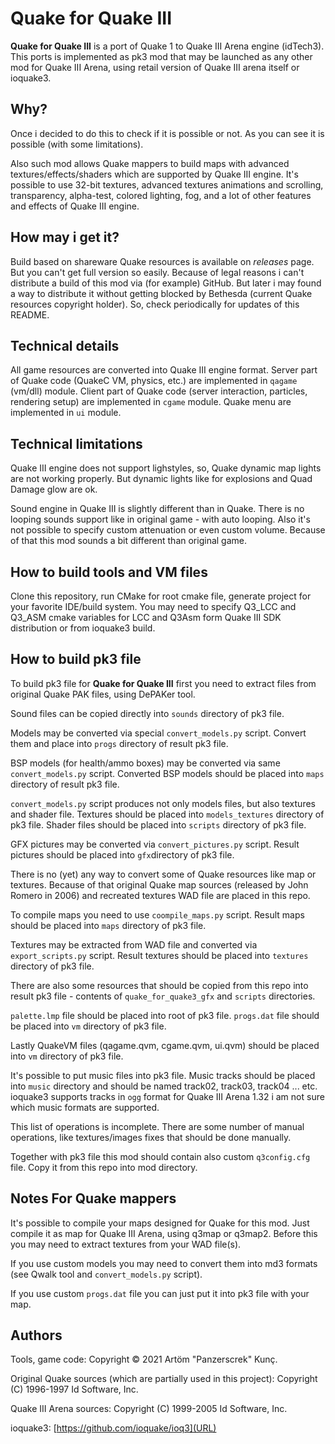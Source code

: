# Quake for Quake III

**Quake for Quake III** is a port of Quake 1 to Quake III Arena engine (idTech3).
This ports is implemented as pk3 mod that may be launched as any other mod for Quake III Arena, using retail version of Quake III arena itself or ioquake3.

## Why?

Once i decided to do this to check if it is possible or not. As you can see it is possible (with some limitations).

Also such mod allows Quake mappers to build maps with advanced textures/effects/shaders which are supported by Quake III engine.
It's possible to use 32-bit textures, advanced textures animations and scrolling, transparency, alpha-test, colored lighting, fog, and a lot of other features and effects of Quake III engine.

## How may i get it?
Build based on shareware Quake resources is available on _releases_ page.
But you can't get full version so easily. Because of legal reasons i can't distribute a build of this mod via (for example) GitHub.
But later i may found a way to distribute it without getting blocked by Bethesda (current Quake resources copyright holder).
So, check periodically for updates of this README.

## Technical details

All game resources are converted into Quake III engine format.
Server part of Quake code (QuakeC VM, physics, etc.) are implemented in `qagame` (vm/dll) module.
Client part of Quake code (server interaction, particles, rendering setup) are implemented in `cgame` module.
Quake menu are implemented in `ui` module.

## Technical limitations

Quake III engine does not support lighstyles, so, Quake dynamic map lights are not working properly.
But dynamic lights like for explosions and Quad Damage glow are ok.

Sound engine in Quake III is slightly different than in Quake. There is no looping sounds support like in original game - with auto looping.
Also it's not possible to specify custom attenuation or even custom volume. Because of that this mod sounds a bit different than original game.

## How to build tools and VM files

Clone this repository, run CMake for root cmake file, generate project for your favorite IDE/build system.
You may need to specify Q3_LCC and Q3_ASM cmake variables for LCC and Q3Asm form Quake III SDK distribution or from ioquake3 build.

## How to build pk3 file

To build pk3 file for **Quake for Quake III** first you need to extract files from original Quake PAK files, using DePAKer tool.

Sound files can be copied directly into `sounds` directory of pk3 file.

Models may be converted via special `convert_models.py` script.
Convert them and place into `progs` directory of result pk3 file.

BSP models (for health/ammo boxes) may be converted via same `convert_models.py` script.
Converted BSP models should be placed into `maps` directory of result pk3 file.

`convert_models.py` script produces not only models files, but also textures and shader file.
Textures should be placed into `models_textures` directory of pk3 file.
Shader files should be placed into `scripts` directory of pk3 file.

GFX pictures may be converted via `convert_pictures.py` script.
Result pictures should be placed into `gfx`directory of pk3 file.

There is no (yet) any way to convert some of Quake resources like map or textures.
Because of that original Quake map sources (released by John Romero in 2006) and recreated textures WAD file are placed in this repo.

To compile maps you need to use `coompile_maps.py` script.
Result maps should be placed into `maps` directory of pk3 file.

Textures may be extracted from WAD file and converted via `export_scripts.py` script.
Result textures should be placed into `textures` directory of pk3 file.

There are also some resources that should be copied from this repo into result pk3 file - contents of `quake_for_quake3_gfx` and `scripts` directories.

`palette.lmp` file should be placed into root of pk3 file.
`progs.dat` file should be placed into `vm` directory of pk3 file.

Lastly QuakeVM files (qagame.qvm, cgame.qvm, ui.qvm) should be placed into `vm` directory of pk3 file.

It's possible to put music files into pk3 file.
Music tracks should be placed into `music` directory and should be named track02, track03, track04 ... etc.
ioquake3 supports tracks in `ogg` format for Quake III Arena 1.32 i am not sure which music formats are supported.


This list of operations is incomplete.
There are some number of manual operations, like textures/images fixes that should be done manually.

Together with pk3 file this mod should contain also custom `q3config.cfg` file. Copy it from this repo into mod directory.

## Notes For Quake mappers

It's possible to compile your maps designed for Quake for this mod.
Just compile it as map for Quake III Arena, using q3map or q3map2.
Before this you may need to extract textures from your WAD file(s).

If you use custom models you may need to convert them into md3 formats (see Qwalk tool and `convert_models.py` script).

If you use custom `progs.dat` file you can just put it into pk3 file with your map.

## Authors

Tools, game code:
Copyright © 2021 Artöm "Panzerscrek" Kunç.

Original Quake sources (which are partially used in this project):
Copyright (C) 1996-1997 Id Software, Inc.

Quake III Arena sources:
Copyright (C) 1999-2005 Id Software, Inc.

ioquake3: [https://github.com/ioquake/ioq3](URL)
